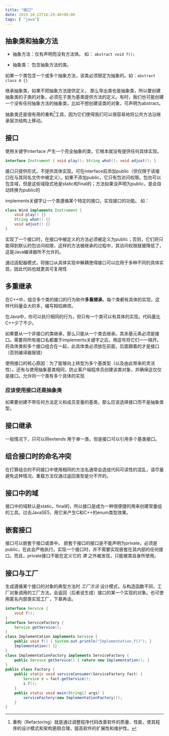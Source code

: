 ```yaml
---
title: "接口"
date: 2019-10-22T16:29:48+08:00
tags: [ "java"]
---
```


## 抽象类和抽象方法

* 抽象方法：仅有声明而没有方法体。 如： ```abstract void f();```

* 抽象类： 包含抽象方法的类。

如果一个类包含一个或多个抽象方法，该类必须限定为抽象的。如：```abstract class A {}```

继承抽象类，如果不把抽象方法提供定义， 那么导出类也是抽象类，所以要创建抽象类的子类的对象，必须在子类为基类提供方法的定义。有时，我们也可能创建一个没有任何抽象方法的抽象类，比如不想创建该类的对象，可声明为abstract。

抽象类还是很有用的重构[^1]工具，因为它们使得我们可以很容易地将公共方法沿继承层次结构上移动。

[^1]: 重构（Refactoring）就是通过调整程序代码改善软件的质量、性能，使其程序的设计模式和架构更趋合理，提高软件的扩展性和维护性。

## 接口

使用关键字interface 产生一个完全抽象的类，它根本就没有提供任何具体实现。

```java
interface Instrument { void play(); String what(); void adjust(); }
```

接口只提供形式，不提供具体实现。可在interface前添加public（但仅限于该接口在与其同名文件中被定义）。如果不添加public，它只有包访问权限。包也可以包含域，但是这些域隐式地是static和final的；方法如果没声明为public，是会自动转换为public的

implements关键字让一个类遵循某个特定的接口，实现接口的功能。
如：

```java
class Wind implements Instrument {
    void play() {}
    String what() {}
    void adjust() {}
}
```

实现了一个接口时，在接口中被定义的方法必须被定义为public；否则，它们将只能得到默认的包访问权限，这样的方法被继承的过程中，其访问权限就被降低了，这是Java编译器所不允许的。

通过适配器模式，将接口从具体实现中解耦使得接口可以应用于多种不同的具体实现，因此代码也就更具可复用性

## 多重继承

在C++中，组合多个类的接口的行为称作**多重继承**。每个类都有具体的实现，这样代码量会大的多，编写相较麻烦。

在Java中，你可以执行相同的行为，但只有一个类可以有具体的实现。代码量比C++少了不少。

如果要从一个非接口的类继承，那么只能从一个类去继承。其余基元素必须是接口。需要将所有接口名都置于implements关键字之后，用逗号将它们一一隔开。将具体类和多个接口组合在一起，此具体类必须放在前面，后面跟着的才是接口（否则编译器报错）

使用接口的核心原因：为了能够向上转型为多个基类型（以及由此带来的灵活性）。还有与使用抽象基类相同，防止客户端程序员创建该类对象，并确保这仅仅是接口。允许同一个类有多个具体的实现

### 应该使用接口还是抽象类

如果要创建不带任何方法定义和成员变量的基类，那么应该选择接口而不是抽象类型。

## 接口继承

一般情况下，只可以将extends 用于单一类，但是接口可以引用多个基类接口。

## 组合接口时的命名冲突

在打算组合的不同接口中使用相同的方法名通常会造成代码可读性的混乱，请尽量避免这种情况。重载方法仅通过返回类型是分不开的。

## 接口中的域

接口中的域默认是static，final的，所以接口是成为一种很便捷的用来创建常量组的工具。过去JavaSE5，用它来产生C和C++的enum类型效果。

## 嵌套接口

接口可以嵌套于接口或类中。
嵌套于接口的接口是不能声明为private，必须是public，在此会严格执行。实现一个接口时，并不需要实现嵌套在其内部的任何接口。而且，private接口不能在定义它的 *类* 之外被发现，只能被类自身所使用。

## 接口与工厂

生成遵循某个接口的对象的典型方法时 *工厂方法* 设计模式，与构造函数不同，工厂对象调用的工厂方法，会返回（后者说生成）接口的某一个实现的对象。也可使用匿名内部类实现工厂，下章再谈。

```java
interface Service {
    void f();
}
interface ServiceFactory {
    Service getService();
}
class Implementation implements Service {
    public void f() { System.out.println("Implementation.f()"); }
    Implementation() {}
}
class ImplementationFactory implements ServiceFactory {
    public Service getService() { return new Implementation(); }
}
public class Factory {
    public static void serviceConsumer(ServiceFactory fact) {
        Service s = fact.getService();
        s.f();
    }
    public static void main(String[] args) {
        serviceFactory(new ImplementationFactory());
    }
}
```
